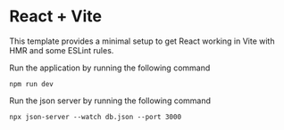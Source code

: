 # React + Vite

This template provides a minimal setup to get React working in Vite with HMR and some ESLint rules.

Run the application by running the following command

```
npm run dev
```

Run the json server by running the following command

```
npx json-server --watch db.json --port 3000
```
